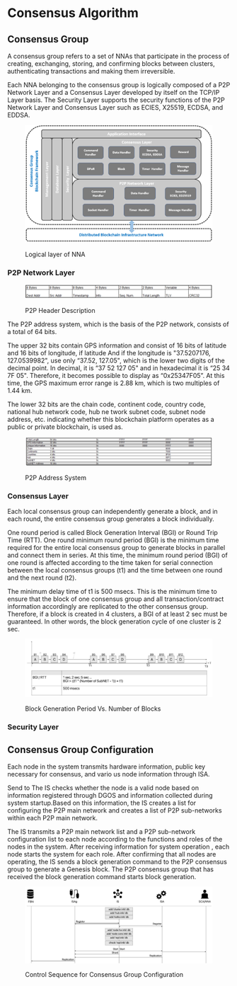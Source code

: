 # Consensus Algorithm

## Consensus Group

A consensus group refers to a set of NNAs that participate in the process of creating, exchanging, storing, and confirming blocks between clusters, authenticating transactions and making them irreversible.

Each NNA belonging to the consensus group is logically composed of a P2P Network Layer and a Consensus Layer developed by itself on the TCP/IP Layer basis. The Security Layer supports the security functions of the P2P Network Layer and Consensus Layer such as ECIES, X25519, ECDSA, and EDDSA.

<figure><img src="../../../.gitbook/assets/image (2) (4).png" alt=""><figcaption><p>Logical layer of NNA</p></figcaption></figure>

### P2P Network Layer

<figure><img src="../../../.gitbook/assets/image (1) (3) (1).png" alt=""><figcaption><p>P2P Header Description</p></figcaption></figure>

The P2P address system, which is the basis of the P2P network, consists of a total of 64 bits.

The upper 32 bits contain GPS information and consist of 16 bits of latitude and 16 bits of longitude, if latitude And if the longitude is "37.5207176, 127.0539982", use only “37.52, 127.05", which is the lower two digits of the decimal point. In decimal, it is “37 52 127 05" and in hexadecimal it is “25 34 7F 05". Therefore, it becomes possible to display as “0x25347F05”. At this time, the GPS maximum error range is 2.88 km, which is two multiples of 1.44 km.

The lower 32 bits are the chain code, continent code, country code, national hub network code, hub ne twork subnet code, subnet node address, etc. indicating whether this blockchain platform operates as a public or private blockchain, is used as.

<figure><img src="../../../.gitbook/assets/image (3) (5).png" alt=""><figcaption><p>P2P Address System</p></figcaption></figure>

### Consensus Layer

Each local consensus group can independently generate a block, and in each round, the entire consensus group generates a block individually.

One round period is called Block Generation Interval (BGI) or Round Trip Time (RTT). One round minimum round period (BGI) is the minimum time required for the entire local consensus group to generate blocks in parallel and connect them in series. At this time, the minimum round period (BGI) of one round is affected according to the time taken for serial connection between the local consensus groups (t1) and the time between one round and the next round (t2).

The minimum delay time of t1 is 500 msecs. This is the minimum time to ensure that the block of one consensus group and all transaction/contract information accordingly are replicated to the other consensus group. Therefore, if a block is created in 4 clusters, a BGI of at least 2 sec must be guaranteed. In other words, the block generation cycle of one cluster is 2 sec.

<figure><img src="../../../.gitbook/assets/image (4) (5).png" alt=""><figcaption><p>Block Generation Period Vs. Number of Blocks</p></figcaption></figure>

### Security Layer

## Consensus Group Configuration

Each node in the system transmits hardware information, public key necessary for consensus, and vario us node information through ISA.

Send to The IS checks whether the node is a valid node based on information registered through DGOS and information collected during system startup.Based on this information, the IS creates a list for configuring the P2P main network and creates a list of P2P sub-networks within each P2P main network.

The IS transmits a P2P main network list and a P2P sub-network configuration list to each node according to the functions and roles of the nodes in the system. After receiving information for system operation , each node starts the system for each role. After confirming that all nodes are operating, the IS sends a block generation command to the P2P consensus group to generate a Genesis block. The P2P consensus group that has received the block generation command starts block generation.

<figure><img src="../../../.gitbook/assets/image (4).png" alt=""><figcaption><p>Control Sequence for Consensus Group Configuration</p></figcaption></figure>
